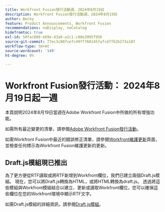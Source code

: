 ```yaml
---
title: Workfront Fusion發行活動週，2024年8月19日
description: Workfront Fusion發行活動週，2024年8月19日
author: Becky
feature: Product Announcements, Workfront Fusion
recommendations: noDisplay, noCatalog
hidefromtoc: true
exl-id: 50fac808-e69e-43a6-a1c1-c88e3995f956
source-git-commit: 77ec3c007ce7c49ff760145fafcd7f62b273a18f
workflow-type: tm+mt
source-wordcount: '149'
ht-degree: 0%

---
```


# Workfront Fusion發行活動： 2024年8月19日起一週

本頁說明2024年8月19日當週在Adobe Workfront Fusion中所做的所有增強功能。

如需所有最近變更的清單，請參閱[Adobe Workfront Fusion發行活動](/help/workfront-fusion/fusion-product-releases/fusion-release-activity.md)。

如需Workfront Fusion中最近的錯誤修正清單，請參閱[Workfront維護更新](https://experienceleague.adobe.com/docs/workfront-known-issues/releases/current-updates.html)頁面，並檢查任何標示為Workfront Fusion維護更新的更新。

## Draft.js模組現已推出

為了更方便從RTF讀取或將RTF新增到Workfront欄位，我們已建立兩個Draft.js模組。 現在，您可以將Draft.js轉換為HTML，或將HTML轉換為draft.js。 透過將這些模組與Workfront模組結合以建立、更新或讀取Workfront欄位，您可以確保這些欄位在您的Workfront環境中顯示RTF文字。

如需Draft.js模組的詳細資訊，請參閱[Draft.js模組](/help/workfront-fusion/references/apps-and-modules/tools-and-transformers/draft-js-modules.md)。

